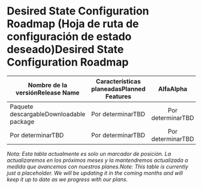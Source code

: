 # <a name="desired-state-configuration-roadmap"></a><span data-ttu-id="bb5e9-101">Desired State Configuration Roadmap (Hoja de ruta de configuración de estado deseado)</span><span class="sxs-lookup"><span data-stu-id="bb5e9-101">Desired State Configuration Roadmap</span></span>

| <span data-ttu-id="bb5e9-102">Nombre de la versión</span><span class="sxs-lookup"><span data-stu-id="bb5e9-102">Release Name</span></span> | <span data-ttu-id="bb5e9-103">Características planeadas</span><span class="sxs-lookup"><span data-stu-id="bb5e9-103">Planned Features</span></span> | <span data-ttu-id="bb5e9-104">Alfa</span><span class="sxs-lookup"><span data-stu-id="bb5e9-104">Alpha</span></span> | <span data-ttu-id="bb5e9-105">Beta</span><span class="sxs-lookup"><span data-stu-id="bb5e9-105">Beta</span></span> | <span data-ttu-id="bb5e9-106">RTM</span><span class="sxs-lookup"><span data-stu-id="bb5e9-106">RTM</span></span> |
| ---- | -------- | :-------: | :-------:| :-----: |
| <span data-ttu-id="bb5e9-107">Paquete descargable</span><span class="sxs-lookup"><span data-stu-id="bb5e9-107">Downloadable package</span></span> | <span data-ttu-id="bb5e9-108">Por determinar</span><span class="sxs-lookup"><span data-stu-id="bb5e9-108">TBD</span></span> | <span data-ttu-id="bb5e9-109">Por determinar</span><span class="sxs-lookup"><span data-stu-id="bb5e9-109">TBD</span></span> | <span data-ttu-id="bb5e9-110">Por determinar</span><span class="sxs-lookup"><span data-stu-id="bb5e9-110">TBD</span></span> | <span data-ttu-id="bb5e9-111">Por determinar</span><span class="sxs-lookup"><span data-stu-id="bb5e9-111">TBD</span></span> |
| <span data-ttu-id="bb5e9-112">Por determinar</span><span class="sxs-lookup"><span data-stu-id="bb5e9-112">TBD</span></span> | <span data-ttu-id="bb5e9-113">Por determinar</span><span class="sxs-lookup"><span data-stu-id="bb5e9-113">TBD</span></span> | <span data-ttu-id="bb5e9-114">Por determinar</span><span class="sxs-lookup"><span data-stu-id="bb5e9-114">TBD</span></span> | <span data-ttu-id="bb5e9-115">Por determinar</span><span class="sxs-lookup"><span data-stu-id="bb5e9-115">TBD</span></span> | <span data-ttu-id="bb5e9-116">Por determinar</span><span class="sxs-lookup"><span data-stu-id="bb5e9-116">TBD</span></span> |

<span data-ttu-id="bb5e9-117">*Nota: Esta tabla actualmente es solo un marcador de posición. La actualizaremos en los próximos meses y la mantendremos actualizada a medida que avancemos con nuestros planes.*</span><span class="sxs-lookup"><span data-stu-id="bb5e9-117">*Note: This table is currently just a placeholder. We will be updating it in the coming months and will keep it up to date as we progress with our plans.*</span></span>